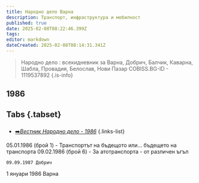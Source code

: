 ```yaml
---
title: Народно дело Варна
description: Транспорт, инфраструктура и мобилност
published: true
date: 2025-02-08T08:22:46.399Z
tags: 
editor: markdown
dateCreated: 2025-02-08T08:14:31.341Z
---
```


> Народно дело : всекидневник за Варна, Добрич, Балчик, Каварна, Шабла, Провадия, Белослав, Нови Пазар
> COBISS.BG-ID - 1119537892
{.is-info}


## 1986
## Tabs {.tabset}
###
- [➡️*Вестник Народно дело - 1986*](/bg/literature/narodno-delo/1986)
{.links-list}

05.01.1986 (брой 1) - Транспортът на бъдещото или... бъдещето на транспорта
09.02.1986 (брой 6) - За атотранспорта - от различен ъгъл



	09.09.1987 Добрич
  
  1 януари 1986  Варна

